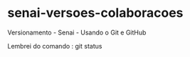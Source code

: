 # senai-versoes-colaboracoes
Versionamento - Senai - Usando o Git e GitHub

Lembrei do comando : git status